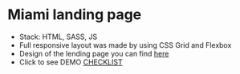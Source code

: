 # Miami landing page
- Stack: HTML, SASS, JS 
- Full responsive layout was made by using CSS Grid and Flexbox
- Design of the lending page you can find [here](https://www.figma.com/file/nHz8bflIwJaWP3P99vKTH5/miami_home_new?node-id=16033%3A3)
- Click to see DEMO [CHECKLIST](https://couldsweet.github.io/layout_miami/)

